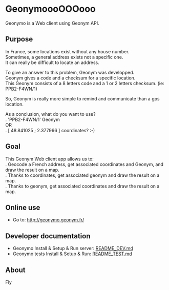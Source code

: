 # GeonymoooOOOooo
Geonymo is a Web client using Geonym API.


## Purpose
In France, some locations exist without any house number.  
Sometimes, a general address exists not a specific one.  
It can really be difficult to locate an address.

To give an answer to this problem, Geonym was developped.  
Geonym gives a code and a checksum for a specific location.  
This Geonym consists of a 8 letters code and a 1 or 2 letters checksum.
  (ie: PPB2-F4WN/1)

So, Geonym is really more simple to remind and communicate than a gps location.

As a conclusion, what do you want to use?  
. 'PPB2-F4WN/1' Geonym  
OR  
. [ 48.841025 ; 2.377966 ] coordinates?  :-)


## Goal
This Geonym Web client app allows us to:  
. Geocode a French address, get associated coordinates and Geonym, and draw the result on a map.  
. Thanks to coordinates, get associated geonym and draw the result on a map.  
. Thanks to geonym, get associated coordinates and draw the result on a map.


## Online use

* Go to: http://geonymo.geonym.fr/


## Developer documentation

* Geonymo Install & Setup & Run server:  [README_DEV.md](https://github.com/geonym/geonymo/blob/master/documentation/README_DEV.md)
* Geonymo tests Install & Setup & Run: [README_TEST.md](https://github.com/geonym/geonymo/blob/master/documentation/README_TEST.md)

## About

Fly
